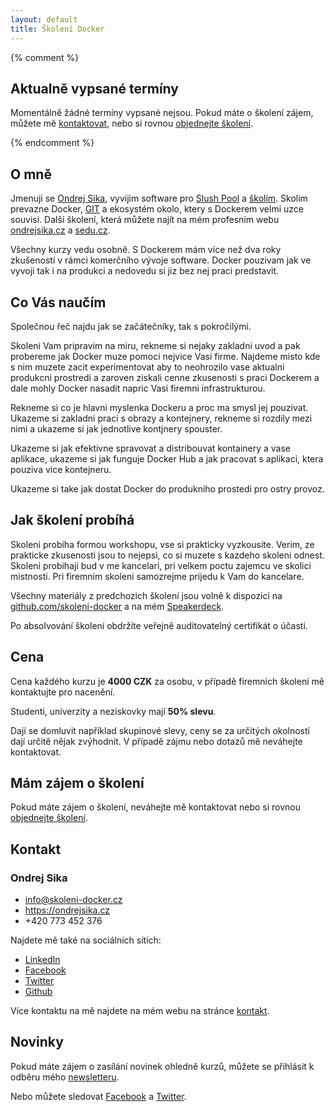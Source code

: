 ```yaml
---
layout: default
title: Školení Docker
---
```


{% comment %}
## Aktualně vypsané termíny

Momentálně žádné termíny vypsané nejsou. Pokud máte o školení zájem, můžete mě [kontaktovat](#kontakt), nebo si rovnou [objednejte školení](http://goo.gl/forms/NKcqvdYXkMvEY0qw2).

{% endcomment %}

## O mně

Jmenuji se [Ondrej Sika](https://ondrejsika.com), vyvijim software pro [Slush Pool](https://slushpool.com) a [školím](https://sedu.cz). Skolim prevazne Docker, [GIT](https://skoleni-git.cz) a ekosystém okolo, ktery s Dockerem velmi uzce souvisi. Další školení, která můžete najít na mém profesním webu [ondrejsika.cz](https://ondrejsika.cz) a [sedu.cz](https://sedu.cz).

<!--

> "Velmi dobrá úroveň výkladu, vysvětlení všech požadovaných témat včetně příkladů na předem připravených materiálech extra pro naše účely. Jsem spokojen s kvalitou a dobrou organizací kurzu. Co se týka mne, tak školení padlo na úrodnou půdu. Teším se na další spolupráci."
>
> __Bc. Ondřej Fous, DiS., Senior Developer in [EYELEVEL s.r.o.](http://eyelevel.com)__

-->

Všechny kurzy vedu osobně. S Dockerem mám více než dva roky zkušeností v rámci komerčního vývoje software. Docker pouzivam jak ve vyvoji tak i
na produkci a nedovedu si jiz bez nej praci predstavit.

## Co Vás naučím

Společnou řeč najdu jak se začátečníky, tak s pokročilými.

Skoleni Vam pripravim na miru, rekneme si nejaky zakladni uvod a pak probereme jak Docker muze pomoci nejvice Vasi firme. Najdeme misto kde s nim muzete zacit experimentovat aby to neohrozilo vase aktualni produkcni prostredi a zaroven ziskali cenne zkusenosti s praci Dockerem a dale mohly Docker nasadit napric Vasi firemni infrastrukturou.

Rekneme si co je hlavni myslenka Dockeru a proc ma smysl jej pouzivat. Ukazeme si zakladni praci s obrazy a kontejnery, rekneme si rozdily mezi nimi a ukazeme si jak jednotlive kontjnery spouster.

Ukazeme si jak efektivne spravovat a distribouvat kontainery a vase aplikace, ukazeme si jak funguje Docker Hub a jak pracovat s aplikaci, ktera pouziva vice kontejneru.

Ukazeme si take jak dostat Docker do produkniho prostedi pro ostry provoz.


## Jak školení probíhá

Skoleni probiha formou workshopu, vse si prakticky vyzkousite. Verim, ze prakticke zkusenosti jsou to nejepsi, co si muzete s kazdeho skoleni odnest. Skoleni probihaji bud v me kancelari, pri velkem poctu zajemcu ve skolici mistnosti. Pri firemnim skoleni samozrejme prijedu k Vam do kancelare.

<!--

> "Školení s panem Sikou bylo naprosto v pořádku. Odnesl jsem si z něj přesně to, co jsem potřeboval. S panem Sikou jsme nadále v kontaktu pro případné dotazy nebo další školení."
>
> __Lukáš Blažíček__

-->

Všechny materiály z predchozich školení jsou volně k dispozici na [github.com/skoleni-docker](https://github.com/skoleni-docker) a na mém [Speakerdeck](https://speakerdeck.com/ondrejsika).

Po absolvování školení obdržíte veřejně auditovatelný certifikát o účasti.


## Cena

Cena každého kurzu je __4000 CZK__ za osobu, v případě firemních školení mě kontaktujte pro nacenění.

Studenti, univerzity a neziskovky mají __50% slevu__.

Dají se domluvit například skupinové slevy, ceny se za určitých okolností dají určitě nějak zvýhodnit. V případě zájmu nebo dotazů mě neváhejte kontaktovat.


## Mám zájem o školení

Pokud máte zájem o školení, neváhejte mě kontaktovat nebo si rovnou [objednejte školení](/registrace.html).


## Kontakt

### Ondrej Sika

- <info@skoleni-docker.cz>
- <https://ondrejsika.cz>
- +420 773 452 376

Najdete mě také na sociálních sítích:

- [LinkedIn](https://www.linkedin.com/in/ondrejsika)
- [Facebook](https://facebook.com/sikaondrej2)
- [Twitter](https://twitter.com/ondrejsika)
- [Github](https://github.com/ondrejsika)

Více kontaktu na mě najdete na mém webu na stránce [kontakt](https://ondrejsika.com/contact.html).

## Novinky

Pokud máte zájem o zasílání novinek ohledně kurzů, můžete se přihlásit k odběru mého [newsletteru](http://go.oxs.cz/newsletter-sedu).

Nebo můžete sledovat [Facebook](https://facebook.com/seducz) a [Twitter](https://twitter.com/seducz).

